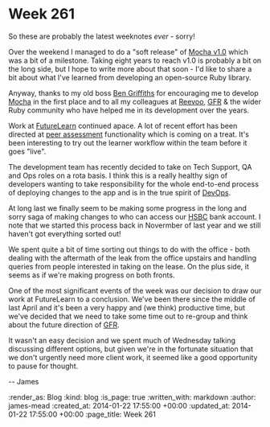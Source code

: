 Week 261
========

So these are probably the latest weeknotes *ever* - sorry!

Over the weekend I managed to do a "soft release" of [Mocha v1.0][] which was a bit of a milestone. Taking eight years to reach v1.0 is probably a bit on the long side, but I hope to write more about that soon - I'd like to share a bit about what I've learned from developing an open-source Ruby library.

Anyway, thanks to my old boss [Ben Griffiths][] for encouraging me to develop [Mocha][] in the first place and to all my colleagues at [Reevoo][], [GFR][] & the wider Ruby community who have helped me in its development over the years.

Work at [FutureLearn][] continued apace. A lot of recent effort has been directed at [peer assessment][] functionality which is coming on a treat. It's been interesting to try out the learner workflow within the team before it goes "live".

The development team has recently decided to take on Tech Support, QA and Ops roles on a rota basis. I think this is a really healthy sign of developers wanting to take responsibility for the whole end-to-end process of deploying changes to the app and is in the true spirit of [DevOps].

At long last we finally seem to be making some progress in the long and sorry saga of making changes to who can access our [HSBC][] bank account. I note that we started this process back in Novermber of last year and we still haven't got everything sorted out!

We spent quite a bit of time sorting out things to do with the office - both dealing with the aftermath of the leak from the office upstairs and handling queries from people interested in taking on the lease. On the plus side, it seems as if we're making progress on both fronts.

One of the most significant events of the week was our decision to draw our work at FutureLearn to a conclusion. We've been there since the middle of last April and it's been a very happy and (we think) productive time, but we've decided that we need to take some time out to re-group and think about the future direction of [GFR][].

It wasn't an easy decision and we spent much of Wednesday talking discussing different options, but given we're in the fortunate situation that we don't urgently need more client work, it seemed like a good opportunity to pause for thought.

-- James

[Mocha v1.0]: http://rubygems.org/gems/mocha/versions/1.0.0
[Ben Griffiths]: twitter.com/beng
[Mocha]: http://gofreerange.com/mocha/docs/
[Reevoo]: http://www.reevoo.com/
[GFR]: /
[FutureLearn]: http://futurelearn.com
[peer assessment]: http://en.wikipedia.org/wiki/Peer_assessment
[DevOps]: http://en.wikipedia.org/wiki/DevOps
[HSBC]: https://www.business.hsbc.co.uk

:render_as: Blog
:kind: blog
:is_page: true
:written_with: markdown
:author: james-mead
:created_at: 2014-01-22 17:55:00 +00:00
:updated_at: 2014-01-22 17:55:00 +00:00
:page_title: Week 261
